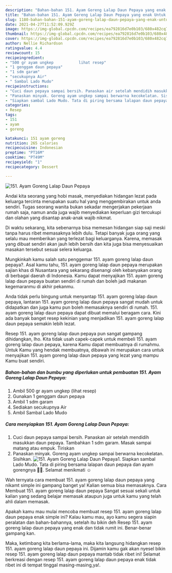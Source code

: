 ```yaml
---
description: "Bahan-bahan 151. Ayam Goreng Lalap Daun Pepaya yang enak Untuk Jualan"
title: "Bahan-bahan 151. Ayam Goreng Lalap Daun Pepaya yang enak Untuk Jualan"
slug: 1180-bahan-bahan-151-ayam-goreng-lalap-daun-pepaya-yang-enak-untuk-jualan
date: 2021-04-27T11:52:09.929Z
image: https://img-global.cpcdn.com/recipes/ea792816d7e0b103/680x482cq70/151-ayam-goreng-lalap-daun-pepaya-foto-resep-utama.jpg
thumbnail: https://img-global.cpcdn.com/recipes/ea792816d7e0b103/680x482cq70/151-ayam-goreng-lalap-daun-pepaya-foto-resep-utama.jpg
cover: https://img-global.cpcdn.com/recipes/ea792816d7e0b103/680x482cq70/151-ayam-goreng-lalap-daun-pepaya-foto-resep-utama.jpg
author: Nellie Richardson
ratingvalue: 4.4
reviewcount: 15
recipeingredient:
- "500 gr ayam ungkep           lihat resep"
- "1 genggam daun pepaya"
- "1 sdm garam"
- "secukupnya Air"
- " Sambal Lado Mudo"
recipeinstructions:
- "Cuci daun pepaya sampai bersih. Panaskan air setelah mendidih masukkan daun pepaya. Tambahkan 1 sdm garam. Masak sampai matang atau empuk. Tiriskan"
- "Panaskan minyak. Goreng ayam ungkep sampai berwarna kecokelatan. Sisihkan."
- "Siapkan sambal Lado Mudo. Tata di piring bersama lalapan daun pepaya dan ayam gorengnya 🤤🤤. Selamat menikmati ☺"
categories:
- Resep
tags:
- 151
- ayam
- goreng

katakunci: 151 ayam goreng 
nutrition: 265 calories
recipecuisine: Indonesian
preptime: "PT16M"
cooktime: "PT49M"
recipeyield: "1"
recipecategory: Dessert

---
```



![151. Ayam Goreng Lalap Daun Pepaya](https://img-global.cpcdn.com/recipes/ea792816d7e0b103/680x482cq70/151-ayam-goreng-lalap-daun-pepaya-foto-resep-utama.jpg)

Andai kita seorang yang hobi masak, menyediakan hidangan lezat pada keluarga tercinta merupakan suatu hal yang menggembirakan untuk anda sendiri. Tugas seorang  wanita bukan sekadar mengerjakan pekerjaan rumah saja, namun anda juga wajib menyediakan keperluan gizi tercukupi dan olahan yang disantap anak-anak wajib nikmat.

Di waktu  sekarang, kita sebenarnya bisa memesan hidangan siap saji meski tanpa harus ribet memasaknya lebih dulu. Tetapi banyak juga orang yang selalu mau memberikan yang terlezat bagi keluarganya. Karena, memasak yang dibuat sendiri akan jauh lebih bersih dan kita juga bisa menyesuaikan masakan tersebut sesuai selera keluarga. 



Mungkinkah kamu salah satu penggemar 151. ayam goreng lalap daun pepaya?. Asal kamu tahu, 151. ayam goreng lalap daun pepaya merupakan sajian khas di Nusantara yang sekarang disenangi oleh kebanyakan orang di berbagai daerah di Indonesia. Kamu dapat menyajikan 151. ayam goreng lalap daun pepaya buatan sendiri di rumah dan boleh jadi makanan kegemaranmu di akhir pekanmu.

Anda tidak perlu bingung untuk menyantap 151. ayam goreng lalap daun pepaya, lantaran 151. ayam goreng lalap daun pepaya sangat mudah untuk didapatkan dan juga kamu pun boleh memasaknya sendiri di rumah. 151. ayam goreng lalap daun pepaya dapat dibuat memalui beragam cara. Kini ada banyak banget resep kekinian yang menjadikan 151. ayam goreng lalap daun pepaya semakin lebih lezat.

Resep 151. ayam goreng lalap daun pepaya pun sangat gampang dihidangkan, lho. Kita tidak usah capek-capek untuk membeli 151. ayam goreng lalap daun pepaya, karena Kamu dapat membuatnya di rumahmu. Untuk Kamu yang hendak membuatnya, dibawah ini merupakan cara untuk menyajikan 151. ayam goreng lalap daun pepaya yang lezat yang mampu Kamu buat sendiri.

<!--inarticleads1-->

##### Bahan-bahan dan bumbu yang diperlukan untuk pembuatan 151. Ayam Goreng Lalap Daun Pepaya:

1. Ambil 500 gr ayam ungkep           (lihat resep)
1. Gunakan 1 genggam daun pepaya
1. Ambil 1 sdm garam
1. Sediakan secukupnya Air
1. Ambil  Sambal Lado Mudo




<!--inarticleads2-->

##### Cara menyiapkan 151. Ayam Goreng Lalap Daun Pepaya:

1. Cuci daun pepaya sampai bersih. Panaskan air setelah mendidih masukkan daun pepaya. Tambahkan 1 sdm garam. Masak sampai matang atau empuk. Tiriskan
1. Panaskan minyak. Goreng ayam ungkep sampai berwarna kecokelatan. Sisihkan.
<img src="https://img-global.cpcdn.com/steps/d62bae63162c1e86/160x128cq70/151-ayam-goreng-lalap-daun-pepaya-langkah-memasak-2-foto.jpg" alt="151. Ayam Goreng Lalap Daun Pepaya">1. Siapkan sambal Lado Mudo. Tata di piring bersama lalapan daun pepaya dan ayam gorengnya 🤤🤤. Selamat menikmati ☺




Wah ternyata cara membuat 151. ayam goreng lalap daun pepaya yang nikamt simple ini gampang banget ya! Kalian semua bisa memasaknya. Cara Membuat 151. ayam goreng lalap daun pepaya Sangat sesuai sekali untuk kalian yang sedang belajar memasak ataupun juga untuk kamu yang telah ahli dalam memasak.

Apakah kamu mau mulai mencoba membuat resep 151. ayam goreng lalap daun pepaya enak simple ini? Kalau kamu mau, ayo kamu segera siapin peralatan dan bahan-bahannya, setelah itu bikin deh Resep 151. ayam goreng lalap daun pepaya yang enak dan tidak rumit ini. Benar-benar gampang kan. 

Maka, ketimbang kita berlama-lama, maka kita langsung hidangkan resep 151. ayam goreng lalap daun pepaya ini. Dijamin kamu gak akan nyesel bikin resep 151. ayam goreng lalap daun pepaya mantab tidak ribet ini! Selamat berkreasi dengan resep 151. ayam goreng lalap daun pepaya enak tidak ribet ini di tempat tinggal masing-masing,ya!.

